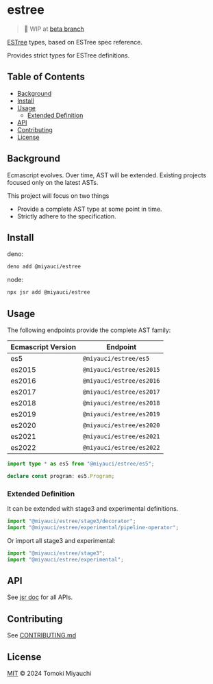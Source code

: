 # estree

> 🚧 WIP at [beta branch](https://github.com/TomokiMiyauci/estree/tree/beta)

[ESTree](https://github.com/estree/estree) types, based on ESTree spec
reference.

Provides strict types for ESTree definitions.

## Table of Contents <!-- omit in toc -->

- [Background](#background)
- [Install](#install)
- [Usage](#usage)
  - [Extended Definition](#extended-definition)
- [API](#api)
- [Contributing](#contributing)
- [License](#license)

## Background

Ecmascript evolves. Over time, AST will be extended. Existing projects focused
only on the latest ASTs.

This project will focus on two things

- Provide a complete AST type at some point in time.
- Strictly adhere to the specification.

## Install

deno:

```bash
deno add @miyauci/estree
```

node:

```bash
npx jsr add @miyauci/estree
```

## Usage

The following endpoints provide the complete AST family:

| Ecmascript Version | Endpoint                 |
| ------------------ | ------------------------ |
| es5                | `@miyauci/estree/es5`    |
| es2015             | `@miyauci/estree/es2015` |
| es2016             | `@miyauci/estree/es2016` |
| es2017             | `@miyauci/estree/es2017` |
| es2018             | `@miyauci/estree/es2018` |
| es2019             | `@miyauci/estree/es2019` |
| es2020             | `@miyauci/estree/es2020` |
| es2021             | `@miyauci/estree/es2021` |
| es2022             | `@miyauci/estree/es2022` |

```ts
import type * as es5 from "@miyauci/estree/es5";

declare const program: es5.Program;
```

### Extended Definition

It can be extended with stage3 and experimental definitions.

```ts
import "@miyauci/estree/stage3/decorator";
import "@miyauci/estree/experimental/pipeline-operator";
```

Or import all stage3 and experimental:

```ts
import "@miyauci/estree/stage3";
import "@miyauci/estree/experimental";
```

## API

See [jsr doc](https://jsr.io/@miyauci/estree) for all APIs.

## Contributing

See [CONTRIBUTING.md](CONTRIBUTING.md)

## License

[MIT](LICENSE) © 2024 Tomoki Miyauchi
